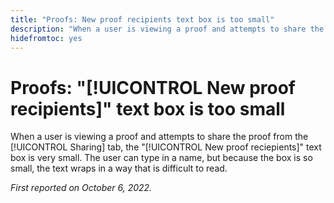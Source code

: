 ```yaml
---
title: "Proofs: New proof recipients text box is too small"
description: "When a user is viewing a proof and attempts to share the proof from the Sharing tab, the New proof reciepients text box is very small. The user can type in a name, but because the box is so small, the text wraps in a way that is difficult to read."
hidefromtoc: yes
---
```


# Proofs: "[!UICONTROL New proof recipients]" text box is too small

<!--This article is on the WF and WFP TOCs-->

When a user is viewing a proof and attempts to share the proof from the [!UICONTROL Sharing] tab, the "[!UICONTROL New proof reciepients]" text box is very small. The user can type in a name, but because the box is so small, the text wraps in a way that is difficult to read.

_First reported on October 6, 2022._

